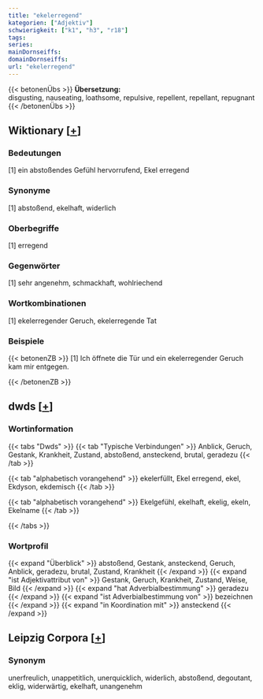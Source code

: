 ```yaml
---
title: "ekelerregend"
kategorien: ["Adjektiv"]
schwierigkeit: ["k1", "h3", "r18"]
tags:
series:
mainDornseiffs:
domainDornseiffs:
url: "ekelerregend"
---
```


{{< betonenÜbs >}}
**Übersetzung:**  
disgusting, nauseating, loathsome, repulsive, repellent, repellant, repugnant  
{{< /betonenÜbs >}}

## Wiktionary [[+](https://de.wiktionary.org/wiki/ekelerregend)]

### Bedeutungen
[1] ein abstoßendes Gefühl hervorrufend, Ekel erregend  

### Synonyme
[1] abstoßend, ekelhaft, widerlich  

### Oberbegriffe
[1] erregend  

### Gegenwörter
[1] sehr angenehm, schmackhaft, wohlriechend  

### Wortkombinationen
[1] ekelerregender Geruch, ekelerregende Tat  

### Beispiele
{{< betonenZB >}}
[1] Ich öffnete die Tür und ein ekelerregender Geruch kam mir entgegen.  

{{< /betonenZB >}}


## dwds [[+](https://www.dwds.de/wb/ekelerregend)]

### Wortinformation
{{< tabs "Dwds" >}}
{{< tab "Typische Verbindungen" >}}
Anblick, Geruch, Gestank, Krankheit, Zustand, abstoßend, ansteckend, brutal, geradezu
{{< /tab >}}

{{< tab "alphabetisch vorangehend" >}}
ekelerfüllt, Ekel erregend, ekel, Ekdyson, ekdemisch
{{< /tab >}}

{{< tab "alphabetisch vorangehend" >}}
Ekelgefühl, ekelhaft, ekelig, ekeln, Ekelname
{{< /tab >}}

{{< /tabs >}}

### Wortprofil
{{< expand "Überblick" >}} abstoßend, Gestank, ansteckend, Geruch, Anblick, geradezu, brutal, Zustand, Krankheit {{< /expand >}}
{{< expand "ist Adjektivattribut von" >}} Gestank, Geruch, Krankheit, Zustand, Weise, Bild {{< /expand >}}
{{< expand "hat Adverbialbestimmung" >}} geradezu {{< /expand >}}
{{< expand "ist Adverbialbestimmung von" >}} bezeichnen {{< /expand >}}
{{< expand "in Koordination mit" >}} ansteckend {{< /expand >}}

## Leipzig Corpora [[+](https://corpora.uni-leipzig.de/en/res?word=ekelerregend&corpusId=deu_newscrawl-public_2018)]


### Synonym
unerfreulich, unappetitlich, unerquicklich, widerlich, abstoßend, degoutant, eklig, widerwärtig, ekelhaft, unangenehm

